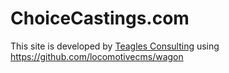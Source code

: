 # ChoiceCastings.com

This site is developed by [Teagles Consulting](http://www.teaglesconsulting.com/) using https://github.com/locomotivecms/wagon

